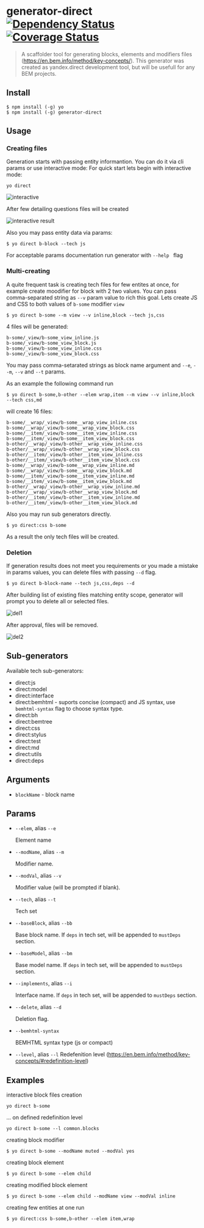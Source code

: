 # generator-direct [![Dependency Status][daviddm-image]][daviddm-url] [![Coverage Status](https://coveralls.io/repos/github/jeka1985/generator-direct/badge.svg?branch=master)](https://coveralls.io/github/jeka1985/generator-direct?branch=master)

> A scaffolder tool for generating blocks, elements and modifiers files (https://en.bem.info/method/key-concepts/). This generator was created as yandex.direct development tool, but will be usefull for any BEM projects.

## Install 
```
$ npm install (-g) yo
$ npm install (-g) generator-direct
```

## Usage

### Creating files

Generation starts with passing entity informantion. You can do it via cli params or use interactive mode:
For quick start lets begin with interactive mode:
```
yo direct
```
![interactive](https://cloud.githubusercontent.com/assets/3533939/13979794/e2408002-f0eb-11e5-82b1-870a439542e7.png)

After few detailing questions files will be created 

![interactive result](https://cloud.githubusercontent.com/assets/3533939/13979792/e05141a0-f0eb-11e5-86ec-247c681575d4.png)

Also you may pass entity data via params:
```
$ yo direct b-block --tech js
```
For acceptable params documentation run generator with ```--help ``` flag

### Multi-creating 

A quite frequent task is creating tech files for few entites at once, for example create moodifier for block with 2 two values. You can pass comma-separated string as ```--v``` param value to rich this goal. Lets create JS and CSS to both values of ```b-some``` modifier ```view```   

```
$ yo direct b-some --m view --v inline,block --tech js,css
```
4 files will be generated:

```
b-some/_view/b-some_view_inline.js
b-some/_view/b-some_view_block.js
b-some/_view/b-some_view_inline.css
b-some/_view/b-some_view_block.css
```

You may pass comma-setarated strings as block name argument and ```--e```, ```--m```, ```--v``` and ```--t``` params.

As an example the following command run 
```
$ yo direct b-some,b-other --elem wrap,item --m view --v inline,block --tech css,md
```
will create 16 files:

```
b-some/__wrap/_view/b-some__wrap_view_inline.css
b-some/__wrap/_view/b-some__wrap_view_block.css
b-some/__item/_view/b-some__item_view_inline.css
b-some/__item/_view/b-some__item_view_block.css
b-other/__wrap/_view/b-other__wrap_view_inline.css
b-other/__wrap/_view/b-other__wrap_view_block.css
b-other/__item/_view/b-other__item_view_inline.css
b-other/__item/_view/b-other__item_view_block.css
b-some/__wrap/_view/b-some__wrap_view_inline.md
b-some/__wrap/_view/b-some__wrap_view_block.md
b-some/__item/_view/b-some__item_view_inline.md
b-some/__item/_view/b-some__item_view_block.md
b-other/__wrap/_view/b-other__wrap_view_inline.md
b-other/__wrap/_view/b-other__wrap_view_block.md
b-other/__item/_view/b-other__item_view_inline.md
b-other/__item/_view/b-other__item_view_block.md
```

Also you may run sub generators directly. 
```
$ yo direct:css b-some
```
As a result the only tech files will be created.

### Deletion

If generation results does not meet you requirements or you made a mistake in params values, you can delete files with passing ```--d``` flag. 

```
$ yo direct b-block-name --tech js,css,deps --d
```

After building list of existing files matching entity scope, generator will prompt you to delete all or selected files.

![del1](https://cloud.githubusercontent.com/assets/3533939/13980823/98f36972-f0f1-11e5-8a2f-27326b215dc8.png)

After approval, files will be removed.

![del2](https://cloud.githubusercontent.com/assets/3533939/13980802/7a34c206-f0f1-11e5-91b3-682f9fa064e4.png)

## Sub-generators

Available tech sub-generators:

- direct:js
- direct:model
- direct:interface
- direct:bemhtml - suports concise (compact) and JS syntax, use ```bemhtml-syntax``` flag to choose syntax type. 
- direct:bh
- direct:bemtree
- direct:css
- direct:stylus
- direct:test
- direct:md
- direct:utils
- direct:deps

## Arguments

* `blockName` - block name

## Params


* `--elem`,  alias `--e`

  Element name

* `--modName`,  alias `--m`

  Modifier name.

* `--modVal`,  alias `--v`

  Modifier value (will be prompted if blank).
  
* `--tech`,  alias `--t`

  Tech set

* `--baseBlock`,  alias `--bb`

  Base block name.
  If ```deps``` in tech set, will be appended to ```mustDeps``` section. 

* `--baseModel`,  alias `--bm`

  Base model name.
  If ```deps``` in tech set, will be appended to ```mustDeps``` section. 

* `--implements`,  alias `--i`

  Interface name.
  If ```deps``` in tech set, will be appended to ```mustDeps``` section. 
  
* `--delete`,  alias `--d`

  Deletion flag.
  
* `--bemhtml-syntax`

  BEMHTML syntax type (js or compact)

* `--level`,  alias `--l`
  Redefenition level (https://en.bem.info/method/key-concepts/#redefinition-level)
  


## Examples

interactive block files creation

```
yo direct b-some
```

... on defined redefinition level   

```
yo direct b-some --l common.blocks
```

creating block modifier

```
$ yo direct b-some --modName muted --modVal yes
```

creating block element

```
$ yo direct b-some --elem child
```

creating modified block element

```
$ yo direct b-some --elem child --modName view --modVal inline
```

creating few entities at one run
```
$ yo direct:css b-some,b-other --elem item,wrap
```

[npm-image]: https://badge.fury.io/js/generator-direct.svg
[npm-url]: https://npmjs.org/package/generator-direct
[travis-image]: https://travis-ci.org/jeka1985/generator-direct.svg?branch=master
[travis-url]: https://travis-ci.org/jeka1985/generator-direct
[daviddm-image]: https://david-dm.org/jeka1985/generator-direct.svg?theme=shields.io
[daviddm-url]: https://david-dm.org/jeka1985/generator-direct
[coveralls-image]: https://coveralls.io/repos/jeka1985/generator-direct/badge.svg
[coveralls-url]: https://coveralls.io/r/jeka1985/generator-direct
